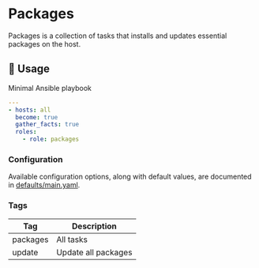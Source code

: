 # Packages

Packages is a collection of tasks that installs and updates essential packages on the host.

## 🚀 Usage

Minimal Ansible playbook

```yaml
---
- hosts: all
  become: true
  gather_facts: true
  roles:
    - role: packages
```

### Configuration

Available configuration options, along with default values, are documented in [defaults/main.yaml](defaults/main.yaml).

### Tags

| Tag | Description |
| --- | ----------- |
| packages | All tasks |
| update | Update all packages |
